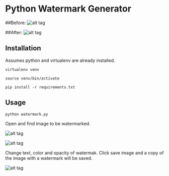 # Python Watermark Generator

##Before:
![alt tag](https://cloud.githubusercontent.com/assets/8575039/18657017/4739ba80-7ec4-11e6-8970-d3b19c44e615.jpg)

##After:
![alt tag](https://cloud.githubusercontent.com/assets/8575039/18657016/44828858-7ec4-11e6-85bb-b870a75e8507.jpg)


## Installation

Assumes python and virtualenv are already installed.

`virtualenv venv`

`source venv/bin/activate`

`pip install -r requirements.txt`

## Usage
`python watermark.py`

Open and find image to be watermarked.

![alt tag](https://cloud.githubusercontent.com/assets/8575039/18678029/bcd37344-7f28-11e6-983b-6c14ce199650.png)

![alt tag](https://cloud.githubusercontent.com/assets/8575039/18678030/bce2f3b4-7f28-11e6-9afa-ea53f841741b.png)

Change text, color and opacity of watermak. Click save image and a copy of the image with a watermark will be saved.

![alt tag](https://cloud.githubusercontent.com/assets/8575039/18678028/bcd2b972-7f28-11e6-9c93-547033b2f393.png)
